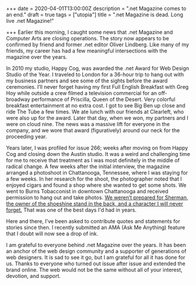 +++
date = 2020-04-01T13:00:00Z
description = ".net Magazine comes to an end."
draft = true
tags = ["utopia"]
title = ".net Magazine is dead. Long live .net Magazine!"

+++
Earlier this morning, I caught some news that .net Magazine and Computer Arts are closing operations. The story now appears to be confirmed by friend and former .net editor Oliver Lindberg. Like many of my friends, my career has had a few meaningful intersections with the magazine over the years.

In 2010 my studio, Happy Cog, was awarded the .net Award for Web Design Studio of the Year. I traveled to London for a 36-hour trip to hang out with my business partners and see some of the sights before the award ceremonies.  I’ll never forget having my first Full English Breakfast with Greg Hoy while outside a crew filmed a television commercial for an off-broadway performance of Priscilla, Queen of the Desert. Very colorful breakfast entertainment at no extra cost. I got to see Big Ben up close and ride The Tube a few times. We ate lunch with our friends at Clearleft, who were also up for the award. Later that day, when we won, my partners and I were on cloud nine. The news was a massive lift for everyone in the company, and we wore that award (figuratively) around our neck for the proceeding year.

Years later, I was profiled for issue 266; weeks after moving on from Happy Cog and closing down the Austin studio. It was a weird and challenging time for me to receive that treatment as I was most definitely in the middle of radical change. A few weeks after the initial interview, the magazine arranged a photoshoot in Chattanooga, Tennessee, where I was staying for a few weeks. In her research for the shoot, the photographer noted that I enjoyed cigars and found a shop where she wanted to get some shots. We went to Burns Tobacconist in downtown Chattanooga and received permission to hang out and take photos. [We weren’t prepared for Sherman, the owner of the shoeshine stand in the back, and a character I will never forget.](https://airbagindustries.com/john/ "Read the story about Sherman") That was one of the best days I'd had in years.

Here and there, I’ve been asked to contribute quotes and statements for stories since then. I recently submitted an AMA (Ask Me Anything) feature that I doubt will now see a drop of ink.

I am grateful to everyone behind .net Magazine over the years. It has been an anchor of the web design community and a supporter of generations of web designers. It is sad to see it go, but I am grateful for all it has done for us. Thanks to everyone who turned out issue after issue and extended the brand online. The web would not be the same without all of your interest, devotion, and support.
